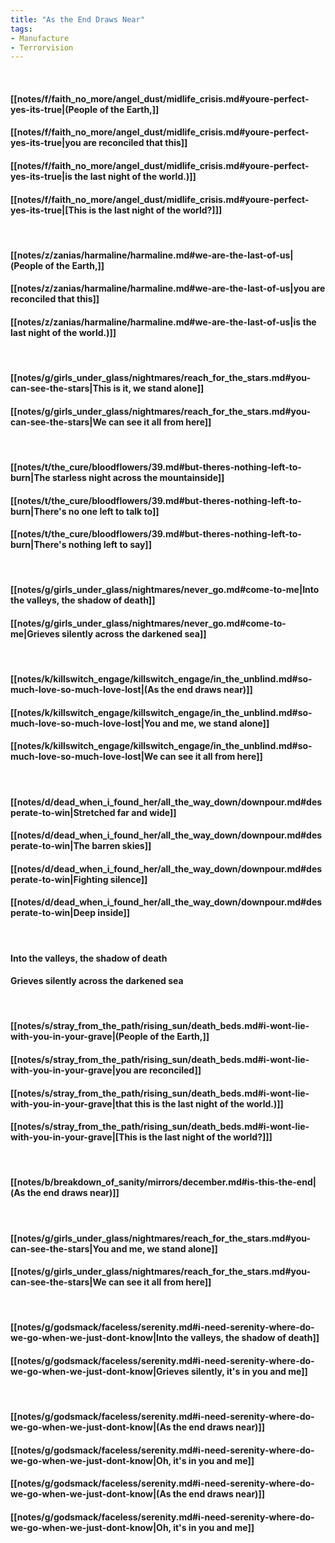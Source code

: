```yaml
---
title: "As the End Draws Near"
tags:
- Manufacture
- Terrorvision
---
```

&nbsp;
#### [[notes/f/faith_no_more/angel_dust/midlife_crisis.md#youre-perfect-yes-its-true|(People of the Earth,]]
#### [[notes/f/faith_no_more/angel_dust/midlife_crisis.md#youre-perfect-yes-its-true|you are reconciled that this]]
#### [[notes/f/faith_no_more/angel_dust/midlife_crisis.md#youre-perfect-yes-its-true|is the last night of the world.)]]
#### [[notes/f/faith_no_more/angel_dust/midlife_crisis.md#youre-perfect-yes-its-true|[This is the last night of the world?]]]
&nbsp;
#### [[notes/z/zanias/harmaline/harmaline.md#we-are-the-last-of-us|(People of the Earth,]]
#### [[notes/z/zanias/harmaline/harmaline.md#we-are-the-last-of-us|you are reconciled that this]]
#### [[notes/z/zanias/harmaline/harmaline.md#we-are-the-last-of-us|is the last night of the world.)]]
&nbsp;
#### [[notes/g/girls_under_glass/nightmares/reach_for_the_stars.md#you-can-see-the-stars|This is it, we stand alone]]
#### [[notes/g/girls_under_glass/nightmares/reach_for_the_stars.md#you-can-see-the-stars|We can see it all from here]]
&nbsp;
#### [[notes/t/the_cure/bloodflowers/39.md#but-theres-nothing-left-to-burn|The starless night across the mountainside]]
#### [[notes/t/the_cure/bloodflowers/39.md#but-theres-nothing-left-to-burn|There's no one left to talk to]]
#### [[notes/t/the_cure/bloodflowers/39.md#but-theres-nothing-left-to-burn|There's nothing left to say]]
&nbsp;
#### [[notes/g/girls_under_glass/nightmares/never_go.md#come-to-me|Into the valleys, the shadow of death]]
#### [[notes/g/girls_under_glass/nightmares/never_go.md#come-to-me|Grieves silently across the darkened sea]]
&nbsp;
#### [[notes/k/killswitch_engage/killswitch_engage/in_the_unblind.md#so-much-love-so-much-love-lost|(As the end draws near)]]
#### [[notes/k/killswitch_engage/killswitch_engage/in_the_unblind.md#so-much-love-so-much-love-lost|You and me, we stand alone]]
#### [[notes/k/killswitch_engage/killswitch_engage/in_the_unblind.md#so-much-love-so-much-love-lost|We can see it all from here]]
&nbsp;
#### [[notes/d/dead_when_i_found_her/all_the_way_down/downpour.md#desperate-to-win|Stretched far and wide]]
#### [[notes/d/dead_when_i_found_her/all_the_way_down/downpour.md#desperate-to-win|The barren skies]]
#### [[notes/d/dead_when_i_found_her/all_the_way_down/downpour.md#desperate-to-win|Fighting silence]]
#### [[notes/d/dead_when_i_found_her/all_the_way_down/downpour.md#desperate-to-win|Deep inside]]
&nbsp;
#### Into the valleys, the shadow of death
#### Grieves silently across the darkened sea
&nbsp;
#### [[notes/s/stray_from_the_path/rising_sun/death_beds.md#i-wont-lie-with-you-in-your-grave|(People of the Earth,]]
#### [[notes/s/stray_from_the_path/rising_sun/death_beds.md#i-wont-lie-with-you-in-your-grave|you are reconciled]]
#### [[notes/s/stray_from_the_path/rising_sun/death_beds.md#i-wont-lie-with-you-in-your-grave|that this is the last night of the world.)]]
#### [[notes/s/stray_from_the_path/rising_sun/death_beds.md#i-wont-lie-with-you-in-your-grave|[This is the last night of the world?]]]
&nbsp;
#### [[notes/b/breakdown_of_sanity/mirrors/december.md#is-this-the-end|(As the end draws near)]]
&nbsp;
#### [[notes/g/girls_under_glass/nightmares/reach_for_the_stars.md#you-can-see-the-stars|You and me, we stand alone]]
#### [[notes/g/girls_under_glass/nightmares/reach_for_the_stars.md#you-can-see-the-stars|We can see it all from here]]
&nbsp;
#### [[notes/g/godsmack/faceless/serenity.md#i-need-serenity-where-do-we-go-when-we-just-dont-know|Into the valleys, the shadow of death]]
#### [[notes/g/godsmack/faceless/serenity.md#i-need-serenity-where-do-we-go-when-we-just-dont-know|Grieves silently, it's in you and me]]
&nbsp;
#### [[notes/g/godsmack/faceless/serenity.md#i-need-serenity-where-do-we-go-when-we-just-dont-know|(As the end draws near)]]
#### [[notes/g/godsmack/faceless/serenity.md#i-need-serenity-where-do-we-go-when-we-just-dont-know|Oh, it's in you and me]]
#### [[notes/g/godsmack/faceless/serenity.md#i-need-serenity-where-do-we-go-when-we-just-dont-know|(As the end draws near)]]
#### [[notes/g/godsmack/faceless/serenity.md#i-need-serenity-where-do-we-go-when-we-just-dont-know|Oh, it's in you and me]]

